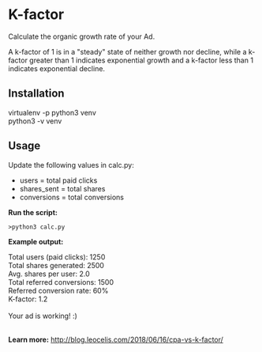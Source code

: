 # K-factor

Calculate the organic growth rate of your Ad.

A k-factor of 1 is in a "steady" state of neither growth nor decline, while a k-factor greater than 1 indicates exponential growth and a k-factor less than 1 indicates exponential decline.

Installation
-----
virtualenv -p python3 venv<br />
python3 -v venv<br />

Usage
-----
Update the following values in calc.py:

- users = total paid clicks
- shares_sent = total shares
- conversions = total conversions

**Run the script:**

`>python3 calc.py` 

**Example output:**

Total users (paid clicks): 1250<br />
Total shares generated: 2500<br />
Avg. shares per user: 2.0<br />
Total referred conversions: 1500<br />
Referred conversion rate: 60%<br />
K-factor: 1.2<br />
<br />
Your ad is working! :)<br />
<br />

**Learn more:** http://blog.leocelis.com/2018/06/16/cpa-vs-k-factor/
